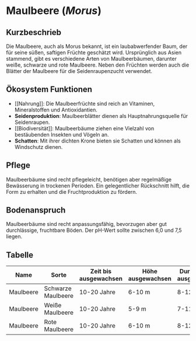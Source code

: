 ---
---

# Maulbeere (*Morus*)

## Kurzbeschrieb

Die Maulbeere, auch als Morus bekannt, ist ein laubabwerfender Baum, der für seine süßen, saftigen Früchte geschätzt wird. Ursprünglich aus Asien stammend, gibt es verschiedene Arten von Maulbeerbäumen, darunter weiße, schwarze und rote Maulbeere. Neben den Früchten werden auch die Blätter der Maulbeere für die Seidenraupenzucht verwendet.

## Ökosystem Funktionen

- [[Nahrung]]: Die Maulbeerfrüchte sind reich an Vitaminen, Mineralstoffen und Antioxidantien.
- **Seidenproduktion**: Maulbeerblätter dienen als Hauptnahrungsquelle für Seidenraupen.
- [[Biodiversität]]: Maulbeerbäume ziehen eine Vielzahl von bestäubenden Insekten und Vögeln an.
- **Schatten**: Mit ihrer dichten Krone bieten sie Schatten und können als Windschutz dienen.

## Pflege

Maulbeerbäume sind recht pflegeleicht, benötigen aber regelmäßige Bewässerung in trockenen Perioden. Ein gelegentlicher Rückschnitt hilft, die Form zu erhalten und die Fruchtproduktion zu fördern.

## Bodenanspruch

Maulbeerbäume sind recht anpassungsfähig, bevorzugen aber gut durchlässige, fruchtbare Böden. Der pH-Wert sollte zwischen 6,0 und 7,5 liegen.


## Tabelle

| Name | Sorte | Zeit bis ausgewachsen | Höhe ausgewachsen | Durchmesser ausgewachsen | Wasseranspruch (1-5) | Lichtanspruch (1-5) | Bodenanspruch (1-5) | pH-Wert | Ertrag | Arbeitsaufwand (Stunden/Jahr) | Schwierigkeitsgrad (1-5) | Wasseraufnahme (mm/Tag) | Blütezeit | Vegetationszeit | Erntezeit | Pflanzzeitpunkt | Typizität | Frostresistenz (1-5) | Einheimisch (Schweiz) | Invasiv (Schweiz) | Propagation | Saatgutgetreu (true to seed) |
|------|-------|-----------------------|--------------------|------------------------|---------------------|-------------------|-------------------|---------|-------|----------------------------|----------------------|----------------------|---------|----------------|----------|----------------|----------|------------------|------------------|----------------|------------|-----------------------------|
| Maulbeere | Schwarze Maulbeere | 10-20 Jahre | 6-10 m | 8-12 m | 3 | 4 | 3 | 6.5 | Hoch | 5-10 | 2 | 4-6 mm | Frühling | Frühling bis Herbst | Sommer | Frühling | Baum | 4 | [ ] | [ ] | Samen/Stecklinge | [x] |
| Maulbeere | Weiße Maulbeere | 10-20 Jahre | 5-9 m | 7-11 m | 3 | 4 | 3 | 6.2 | Mittel | 5-10 | 2 | 4-6 mm | Frühling | Frühling bis Herbst | Sommer | Frühling | Baum | 4 | [ ] | [ ] | Samen/Stecklinge | [x] |
| Maulbeere | Rote Maulbeere | 10-20 Jahre | 6-10 m | 8-12 m | 3 | 4 | 3 | 6.0 | Hoch | 5-10 | 2 | 4-6 mm | Frühling | Frühling bis Herbst | Sommer | Frühling | Baum | 4 | [ ] | [ ] | Samen/Stecklinge | [x] |


